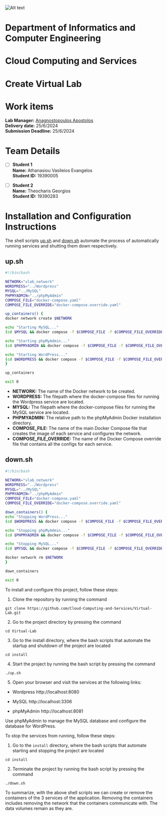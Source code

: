 ![Alt text](https://upload.wikimedia.org/wikipedia/commons/thumb/a/a5/Flag_of_the_United_Kingdom_%281-2%29.svg/255px-Flag_of_the_United_Kingdom_%281-2%29.svg.png)

# Department of Informatics and Computer Engineering 

# Cloud Computing and Services

# Create Virtual Lab

# Work items

**Lab Manager:** [Anagnostopoulos Apostolos](https://ice.uniwa.gr/emd_person/17574/)  
**Delivery date:** 25/6/2024  
**Submission Deadline:** 25/6/2024

# Team Details

- [ ] **Student 1**  
**Name:** Athanasiou Vasileios Evangelos  
**Student ID:** 19390005  

- [ ] **Student 2**  
**Name:** Theocharis Georgios  
**Student ID:** 19390283  

# Installation and Configuration Instructions

The shell scripts [up.sh](install/) and [down.sh](install/) automate the process of automatically running services and shutting them down respectively.

## up.sh

```bash
#!/bin/bash

NETWORK="vlab_network"
WORDPRESS="../Wordpress"
MYSQL="../MySQL"
PHPMYADMIN="../phpMyAdmin"
COMPOSE_FILE="docker-compose.yaml"
COMPOSE_FILE_OVERRIDE="docker-compose.override.yaml"

up_containers() {
docker network create $NETWORK 

echo "Starting MySQL..."
(cd $MYSQL && docker compose -f $COMPOSE_FILE -f $COMPOSE_FILE_OVERRIDE up -d)

echo "Starting phpMyAdmin..."
(cd $PHPMYADMIN && docker compose -f $COMPOSE_FILE -f $COMPOSE_FILE_OVERRIDE up -d)

echo "Starting WordPress..."
(cd $WORDPRESS && docker compose -f $COMPOSE_FILE -f $COMPOSE_FILE_OVERRIDE up -d)
}

up_containers

exit 0
```
- **NETWORK:** The name of the Docker network to be created.
- **WORDPRESS:** The filepath where the docker-compose files for running the Wordpress service are located.
- **MYSQL:** The filepath where the docker-compose files for running the MySQL service are located.
- **PHPMYADMIN:** The relative path to the phpMyAdmin Docker installation directory.
- **COMPOSE_FILE:** The name of the main Docker Compose file that creates the image of each service and configures the network.
- **COMPOSE_FILE_OVERRIDE:** The name of the Docker Compose override file that contains all the configs for each service.

## down.sh
```bash
#!/bin/bash

NETWORK="vlab_network"
WORDPRESS="../Wordpress"
MYSQL="../MySQL"
PHPMYADMIN="../phpMyAdmin"
COMPOSE_FILE="docker-compose.yaml"
COMPOSE_FILE_OVERRIDE="docker-compose.override.yaml"

down_containers() {
echo "Stopping WordPress..."
(cd $WORDPRESS && docker compose -f $COMPOSE_FILE -f $COMPOSE_FILE_OVERRIDE down)

echo "Stopping phpMyAdmin..."
(cd $PHPMYADMIN && docker compose -f $COMPOSE_FILE -f $COMPOSE_FILE_OVERRIDE down)

echo "Stopping MySQL..."
(cd $MYSQL && docker compose -f $COMPOSE_FILE -f $COMPOSE_FILE_OVERRIDE down)

docker network rm $NETWORK
}

down_containers

exit 0
```
To install and configure this project, follow these steps:

1. Clone the repository by running the command
```
git clone https://github.com/Cloud-Computing-and-Services/Virtual-Lab.git
```
2. Go to the project directory by pressing the command
```
cd Virtual-Lab
```
3. Go to the install directory, where the bash scripts that automate the startup and shutdown of the project are located
```
cd install
```
4. Start the project by running the bash script by pressing the command
```
./up.sh
```
5. Open your browser and visit the services at the following links:
- Wordpress
http://localhost:8080

- MySQL
http://localhost:3306

- phpMyAdmin
http://localhost:8081

Use phpMyAdmin to manage the MySQL database and configure the database for WordPress.

To stop the services from running, follow these steps:

1. Go to the `install` directory, where the bash scripts that automate starting and stopping the project are located
```
cd install
```
2. Terminate the project by running the bash script by pressing the command
```
./down.sh
```
To summarize, with the above shell scripts we can create or remove the containers of the 3 services of the application. Removing the containers includes removing the network that the containers communicate with. The data volumes remain as they are.